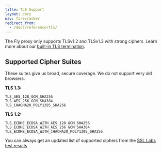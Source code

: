 ```yaml
---
title: TLS Support
layout: docs
nav: firecracker
redirect_from:
  - /docs/reference/tls/
---
```


The Fly proxy only supports TLSv1.2 and TLSv1.3 with strong ciphers. Learn more about our [built-in TLS termination](/docs/security/tls-termination/).

## Supported Cipher Suites

These suites give us broad, secure coverage. We do not support very old browsers.

**TLS 1.3:**

```
TLS_AES_128_GCM_SHA256
TLS_AES_256_GCM_SHA384
TLS_CHACHA20_POLY1305_SHA256
```

**TLS 1.2:**

```
TLS_ECDHE_ECDSA_WITH_AES_128_GCM_SHA256
TLS_ECDHE_ECDSA_WITH_AES_256_GCM_SHA384
TLS_ECDHE_ECDSA_WITH_CHACHA20_POLY1305_SHA256
```


You can always get an updated list of supported ciphers from the [SSL Labs test results](https://www.ssllabs.com/ssltest/analyze.html?d=fly.io&s=2a09%3a8280%3a1%3a0%3a0%3a0%3aa%3a791&hideResults=on&latest+external).
